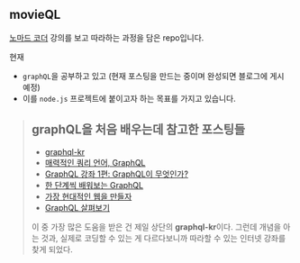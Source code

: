 ## movieQL

[노마드 코더](https://academy.nomadcoders.co/courses/enrolled/357405) 강의를 보고 따라하는 과정을 담은 repo입니다.

현재
- `graphQL`을 공부하고 있고 (현재 포스팅을 만드는 중이며 완성되면 블로그에 게시 예정)
- 이를 `node.js` 프로젝트에 붙이고자 하는 목표를 가지고 있습니다.

> ## graphQL을 처음 배우는데 참고한 포스팅들
> - [graphql-kr](https://graphql-kr.github.io/learn/thinking-in-graphs/)
> - [매력적인 쿼리 언어, GraphQL](https://dev4us.tistory.com/17)
> - [GraphQL 강좌 1편: GraphQL이 무엇인가?](https://velopert.com/2318)
> - [한 단계씩 배워보는 GraphQL](https://engineering.huiseoul.com/%ED%95%9C-%EB%8B%A8%EA%B3%84%EC%94%A9-%EB%B0%B0%EC%9B%8C%EB%B3%B4%EB%8A%94-graphql-421ed6215008)
> - [가장 현대적인 웹을 만들자](https://medium.com/@kiyeopyang/%EA%B0%80%EC%9E%A5-%ED%98%84%EB%8C%80%EC%A0%81%EC%9D%B8-%EC%9B%B9%EC%9D%84-%EB%A7%8C%EB%93%A4%EC%9E%90-3%ED%8E%B8-graphql-cb69ce1a64b5)
> - [GraphQL 살펴보기](https://blog.sapzil.org/2015/09/01/graphql-rfc/)
>
> 이 중 가장 많은 도움을 받은 건 제일 상단의 **graphql-kr**이다.
> 그런데 개념을 아는 것과, 실제로 코딩할 수 있는 게 다르다보니까 따라할 수 있는 인터넷 강좌를 찾게 되었다.
